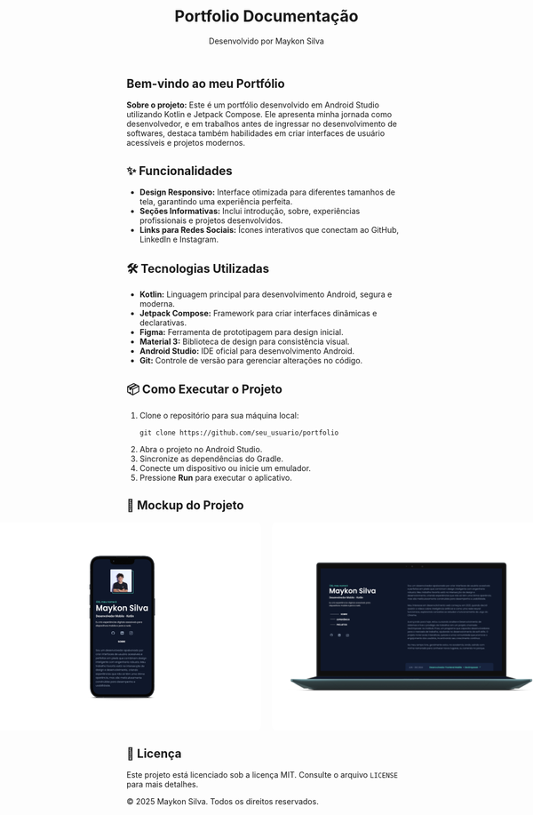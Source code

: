 <body>
    <header>
        <h1>Portfolio Documentação</h1>
        <p>Desenvolvido por Maykon Silva</p>
    </header>
    <section>
        <h1>Bem-vindo ao meu Portfólio</h1>
        <p><strong>Sobre o projeto:</strong> Este é um portfólio desenvolvido em Android Studio utilizando Kotlin e Jetpack Compose. Ele apresenta minha jornada como desenvolvedor, e em trabalhos antes de ingressar no desenvolvimento de softwares, destaca também habilidades em criar interfaces de usuário acessíveis e projetos modernos.</p>
        <h2>✨ Funcionalidades</h2>
        <ul>
            <li><strong>Design Responsivo:</strong> Interface otimizada para diferentes tamanhos de tela, garantindo uma experiência perfeita.</li>
            <li><strong>Seções Informativas:</strong> Inclui introdução, sobre, experiências profissionais e projetos desenvolvidos.</li>
            <li><strong>Links para Redes Sociais:</strong> Ícones interativos que conectam ao GitHub, LinkedIn e Instagram.</li>
        </ul>
    </section>
    <section>
        <h2>🛠️ Tecnologias Utilizadas</h2>
        <ul>
            <li><strong>Kotlin:</strong> Linguagem principal para desenvolvimento Android, segura e moderna.</li>
            <li><strong>Jetpack Compose:</strong> Framework para criar interfaces dinâmicas e declarativas.</li>
            <li><strong>Figma:</strong> Ferramenta de prototipagem para design inicial.</li>
            <li><strong>Material 3:</strong> Biblioteca de design para consistência visual.</li>
            <li><strong>Android Studio:</strong> IDE oficial para desenvolvimento Android.</li>
            <li><strong>Git:</strong> Controle de versão para gerenciar alterações no código.</li>
        </ul>
    </section>
    <section>
        <h2>📦 Como Executar o Projeto</h2>
        <ol>
            <li>Clone o repositório para sua máquina local:
                <pre><code>git clone https://github.com/seu_usuario/portfolio</code></pre>
            </li>
            <li>Abra o projeto no Android Studio.</li>
            <li>Sincronize as dependências do Gradle.</li>
            <li>Conecte um dispositivo ou inicie um emulador.</li>
            <li>Pressione <strong>Run</strong> para executar o aplicativo.</li>
        </ol>
    </section>
    <section>
        <h2>🚀 Mockup do Projeto</h2>
        <div style="display: flex; gap: 20px; justify-content: center;">
            <img src="Mockup Portfolio.png" alt="Mockup do projeto" width="500" style="border-radius: 8px;">
             <img src="ZenBook Duo 14.png" alt="Mockup do projeto" width="500" style="border-radius: 8px;">
        </div>
    </section>
    <section>
        <h2>📄 Licença</h2>
        <p>Este projeto está licenciado sob a licença MIT. Consulte o arquivo <code>LICENSE</code> para mais detalhes.</p>
    </section>
    <footer>
        <p>&copy; 2025 Maykon Silva. Todos os direitos reservados.</p>
    </footer>
</body>
